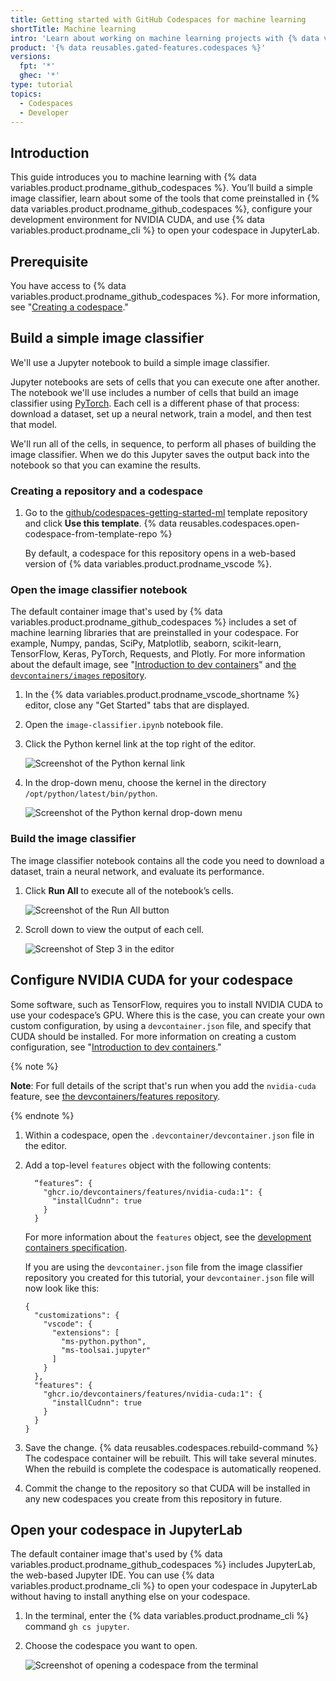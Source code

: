 ```yaml
---
title: Getting started with GitHub Codespaces for machine learning
shortTitle: Machine learning
intro: 'Learn about working on machine learning projects with {% data variables.product.prodname_github_codespaces %} and its out-of-the-box tools.'
product: '{% data reusables.gated-features.codespaces %}'
versions:
  fpt: '*'
  ghec: '*'
type: tutorial
topics:
  - Codespaces
  - Developer
---
```


## Introduction

This guide introduces you to machine learning with {% data variables.product.prodname_github_codespaces %}. You’ll build a simple image classifier, learn about some of the tools that come preinstalled in {% data variables.product.prodname_github_codespaces %}, configure your development environment for NVIDIA CUDA, and use {% data variables.product.prodname_cli %} to open your codespace in JupyterLab.

## Prerequisite

You have access to {% data variables.product.prodname_github_codespaces %}. For more information, see "[Creating a codespace](/codespaces/developing-in-codespaces/creating-a-codespace#access-to-github-codespaces)."

## Build a simple image classifier

We'll use a Jupyter notebook to build a simple image classifier. 

Jupyter notebooks are sets of cells that you can execute one after another. The notebook we'll use includes a number of cells that build an image classifier using [PyTorch](https://pytorch.org/). Each cell is a different phase of that process: download a dataset, set up a neural network, train a model, and then test that model.

We'll run all of the cells, in sequence, to perform all phases of building the image classifier. When we do this Jupyter saves the output back into the notebook so that you can examine the results.

### Creating a repository and a codespace

1. Go to the [github/codespaces-getting-started-ml](https://github.com/github/codespaces-getting-started-ml) template repository and click **Use this template**.
{% data reusables.codespaces.open-codespace-from-template-repo %}

   By default, a codespace for this repository opens in a web-based version of {% data variables.product.prodname_vscode %}.

### Open the image classifier notebook

The default container image that's used by {% data variables.product.prodname_github_codespaces %} includes a set of machine learning libraries that are preinstalled in your codespace. For example, Numpy, pandas, SciPy, Matplotlib, seaborn, scikit-learn, TensorFlow, Keras, PyTorch, Requests, and Plotly. For more information about the default image, see "[Introduction to dev containers](/codespaces/setting-up-your-project-for-codespaces/introduction-to-dev-containers#using-the-default-dev-container-configuration)" and [the `devcontainers/images` repository](https://github.com/devcontainers/images/tree/main/src/codespaces#github-codespaces-default-linux-universal).

1. In the {% data variables.product.prodname_vscode_shortname %} editor, close any "Get Started" tabs that are displayed.
1. Open the `image-classifier.ipynb` notebook file.
1. Click the Python kernel link at the top right of the editor.

   ![Screenshot of the Python kernal link](/assets/images/help/codespaces/jupyter-python-kernel-link.png)
   
1. In the drop-down menu, choose the kernel in the directory `/opt/python/latest/bin/python`.

   ![Screenshot of the Python kernal drop-down menu](/assets/images/help/codespaces/jupyter-python-kernel-dropdown.png)

### Build the image classifier

The image classifier notebook contains all the code you need to download a dataset, train a neural network, and evaluate its performance.

1. Click **Run All** to execute all of the notebook’s cells.

   ![Screenshot of the Run All button](/assets/images/help/codespaces/jupyter-run-all.png)

1. Scroll down to view the output of each cell.

   ![Screenshot of Step 3 in the editor](/assets/images/help/codespaces/jupyter-notebook-step3.png)

## Configure NVIDIA CUDA for your codespace

Some software, such as TensorFlow, requires you to install NVIDIA CUDA to use your codespace’s GPU. Where this is the case, you can create your own custom configuration, by using a `devcontainer.json` file, and specify that CUDA should be installed. For more information on creating a custom configuration, see "[Introduction to dev containers](/codespaces/setting-up-your-project-for-codespaces/introduction-to-dev-containers#creating-a-custom-dev-container-configuration)."

{% note %}

**Note**: For full details of the script that's run when you add the `nvidia-cuda` feature, see [the devcontainers/features repository](https://github.com/devcontainers/features/tree/main/src/nvidia-cuda).

{% endnote %}

1. Within a codespace, open the `.devcontainer/devcontainer.json` file in the editor.
1. Add a top-level `features` object with the following contents:

   ```json{:copy}
     “features”: {
       "ghcr.io/devcontainers/features/nvidia-cuda:1": { 
         "installCudnn": true
       }
     }
   ```

   For more information about the `features` object, see the [development containers specification](https://containers.dev/implementors/features/#devcontainer-json-properties).

   If you are using the `devcontainer.json` file from the image classifier repository you created for this tutorial, your `devcontainer.json` file will now look like this:

   ```
   {
     "customizations": {
       "vscode": {
         "extensions": [
           "ms-python.python",
           "ms-toolsai.jupyter"
         ]
       }
     },
     "features": {
       "ghcr.io/devcontainers/features/nvidia-cuda:1": { 
         "installCudnn": true
       }
     }
   }
   ```

1. Save the change.
{% data reusables.codespaces.rebuild-command %}
   The codespace container will be rebuilt. This will take several minutes. When the rebuild is complete the codespace is automatically reopened.
1. Commit the change to the repository so that CUDA will be installed in any new codespaces you create from this repository in future.

## Open your codespace in JupyterLab

The default container image that's used by {% data variables.product.prodname_github_codespaces %} includes JupyterLab, the web-based Jupyter IDE. You can use {% data variables.product.prodname_cli %} to open your codespace in JupyterLab without having to install anything else on your codespace.

1. In the terminal, enter the {% data variables.product.prodname_cli %} command `gh cs jupyter`.
1. Choose the codespace you want to open.

   ![Screenshot of opening a codespace from the terminal](/assets/images/help/codespaces/open-codespace-in-jupyter.png)

